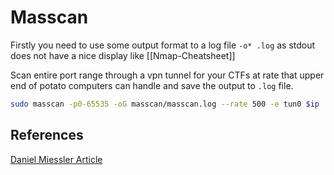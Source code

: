 # Masscan 
Firstly you need to use some output format to a log file `-o* .log` as stdout does not have a nice display like [[Nmap-Cheatsheet]] 


Scan entire port range through a vpn tunnel for your CTFs at rate that upper end of potato computers can handle and save the output to `.log` file.
```bash
sudo masscan -p0-65535 -oG masscan/masscan.log --rate 500 -e tun0 $ip
```

## References
[Daniel Miessler Article](https://danielmiessler.com/study/masscan/)
